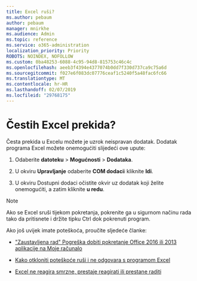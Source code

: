 ```yaml
---
title: Excel ruši?
ms.author: pebaum
author: pebaum
manager: mnirkhe
ms.audience: Admin
ms.topic: reference
ms.service: o365-administration
localization_priority: Priority
ROBOTS: NOINDEX, NOFOLLOW
ms.custom: 0ba48253-6088-4c95-94d8-815753c46c4c
ms.openlocfilehash: aeeb3f4394e4377074b0dd7f330d737ca9c75a6d
ms.sourcegitcommit: f027e6f083dc07776ceaf1c5240f5a48fac6fc66
ms.translationtype: MT
ms.contentlocale: hr-HR
ms.lasthandoff: 02/07/2019
ms.locfileid: "29768175"
---
```

# <a name="frequent-excel-crashes"></a>Čestih Excel prekida?

Česta prekida u Excelu možete je uzrok neispravan dodatak. Dodatak programa Excel možete onemogućiti slijedeći ove upute:
  
1. Odaberite **datoteku** \> **Mogućnosti** \> **Dodataka**.
    
2. U okviru **Upravljanje** odaberite **COM dodaci**i kliknite **Idi**.
    
3. U okviru Dostupni dodaci očistite okvir uz dodatak koji želite onemogućiti, a zatim kliknite **u redu**.
    
> [!NOTE]
> Ako se Excel sruši tijekom pokretanja, pokrenite ga u sigurnom načinu rada tako da pritisnete i držite tipku Ctrl dok pokrenuti program. 
  
Ako još uvijek imate poteškoća, proučite sljedeće članke:
  
- ["Zaustavljena rad" Pogreška dobiti pokretanje Office 2016 ili 2013 aplikacije na Moje računalo](https://support.office.com/article/52bd7985-4e99-4a35-84c8-2d9b8301a2fa.aspx)
    
- [Kako otkloniti poteškoće ruši i ne odgovara s programom Excel](https://support.microsoft.com/help/2758592/how-to-troubleshoot-crashing-and-not-responding-issues-with-excel)
    
- [Excel ne reagira smrzne, prestaje reagirati ili prestane raditi](https://support.office.com/article/37e7d3c9-9e84-40bf-a805-4ca6853a1ff4.aspx)
    
